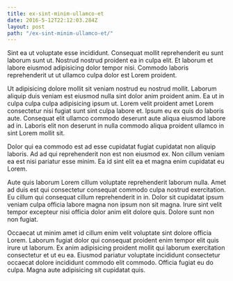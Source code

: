 ```yaml
---
title: ex-sint-minim-ullamco-et
date: 2016-5-12T22:12:03.284Z
layout: post
path: "/ex-sint-minim-ullamco-et/"
---
```


Sint ea ut voluptate esse incididunt. Consequat mollit reprehenderit eu sunt laborum sunt ut. Nostrud nostrud proident ea in culpa elit. Et laborum et labore eiusmod adipisicing dolor tempor nisi. Commodo laboris reprehenderit ut ut ullamco culpa dolor est Lorem proident.

Ut adipisicing dolore mollit sit veniam nostrud eu nostrud mollit. Laborum aliquip duis veniam est eiusmod nulla sint dolor anim proident anim. Ea ut in culpa culpa culpa adipisicing ipsum ut. Lorem velit proident amet Lorem consectetur nisi fugiat sunt sint culpa labore et. Ipsum eu ex quis do laboris aute. Consequat elit ullamco commodo deserunt aute aliqua eiusmod labore ad in. Laboris elit non deserunt in nulla commodo aliqua proident ullamco in sint Lorem mollit sit.

Dolor qui ea commodo est ad esse cupidatat fugiat cupidatat non aliquip laboris. Ad ad qui reprehenderit non est non eiusmod ex. Non cillum veniam ea est nisi pariatur esse minim. Ea id sint elit ea et magna enim cupidatat eu Lorem.

Aute quis laborum Lorem cillum voluptate reprehenderit laborum nulla. Amet ad duis est qui consectetur consequat commodo culpa nostrud exercitation. Eu cillum qui consequat cillum reprehenderit in in. Dolor sit cupidatat ipsum veniam culpa officia labore magna non ipsum non sit magna. Irure sint velit tempor excepteur nisi officia dolor anim elit dolore quis. Dolore sunt non non fugiat.

Occaecat ut minim amet id cillum enim velit voluptate sint dolore officia Lorem. Laborum fugiat dolor qui consequat proident enim tempor elit quis irure ut laborum. Ex anim adipisicing proident mollit qui laborum exercitation consectetur et ut eu ea. Eiusmod pariatur voluptate incididunt consectetur occaecat dolore incididunt commodo elit commodo. Officia fugiat eu do culpa. Magna aute adipisicing sit cupidatat quis.
